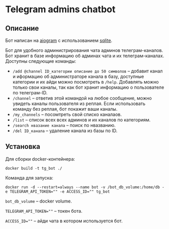 # Telegram admins chatbot

## Описание

Бот написан на [aiogram](https://github.com/aiogram/aiogram) с использованием [sqlite](https://sqlite.org/index.html).

Бот для удобного администрирования чата админов телеграм-каналов. Бот хранит в базе информацию об админах чата и их телеграм-каналах. Доступны следующие команды:

* `/add @channel ID_категории описание до 50 символов` – добавит канал и иформацию об администраторе канала в базу, доступные категории и их айди можно посмотреть в `/help`. Добавлять можно только свои каналы, так как бот хранит информацию о пользователе по телеграм-ID. 
* `/channel` – ответив этой командой на любое сообщение, можно увидеть каналы пользователя из реплая. Если использовать команду без реплая, бот покажит ваши каналы.
* `/my_channels` – посомтреть свой списко каналаов.
* `/list` – список всех всех админов и их каналов по категориям.
* `/search нвазание канала` – поиск по нвазванию.
* `/del ID_канала` – удаление канала из базы по ID. 



## Установка

Для сборки docker-контейнера:
```docker
docker build -t tg_bot ./
```

Команда для запуска: 
```docker
docker run -d --restart=always --name bot -v /bot_db_volume:/home/db -e TELEGRAM_API_TOKEN="" -e ACCESS_ID="" tg_bot
``` 

`bot_db_volume` – docker volume.

`TELEGRAM_API_TOKEN=""` – токен бота.

`ACCESS_ID=""` – айди чата в котором используется бот.
